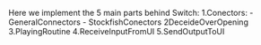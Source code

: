 Here we implement the 5 main parts behind Switch:
1.Conectors:
    - GeneralConnectors
    - StockfishConectors
2DeceideOverOpening
3.PlayingRoutine
4.ReceiveInputFromUI
5.SendOutputToUI